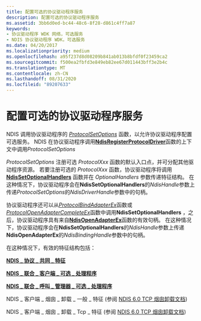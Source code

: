 ```yaml
---
title: 配置可选的协议驱动程序服务
description: 配置可选的协议驱动程序服务
ms.assetid: 3bb6d0ed-bc44-48c6-8f28-d861c4ff7a87
keywords:
- 协议驱动程序 WDK 网络，可选服务
- NDIS 协议驱动程序 WDK，可选服务
ms.date: 04/20/2017
ms.localizationpriority: medium
ms.openlocfilehash: a95f237d8d08209b841ab013b8bfdf0f23459ca2
ms.sourcegitcommit: f500ea2fbfd3e849eb82ee67d011443bff3e2b4c
ms.translationtype: MT
ms.contentlocale: zh-CN
ms.lasthandoff: 08/31/2020
ms.locfileid: "89207633"
---
```

# <a name="configuring-optional-protocol-driver-services"></a>配置可选的协议驱动程序服务





NDIS 调用协议驱动程序的 [*ProtocolSetOptions*](/windows-hardware/drivers/ddi/ndis/nc-ndis-set_options) 函数，以允许协议驱动程序配置可选服务。 NDIS 在协议驱动程序调用[**NdisRegisterProtocolDriver**](/windows-hardware/drivers/ddi/ndis/nf-ndis-ndisregisterprotocoldriver)函数的上下文中调用*ProtocolSetOptions*

*ProtocolSetOptions* 注册可选 *ProtocolXxx* 函数的默认入口点，并可分配其他驱动程序资源。 若要注册可选的 *ProtocolXxx* 函数，协议驱动程序将调用 [**NdisSetOptionalHandlers**](/windows-hardware/drivers/ddi/ndis/nf-ndis-ndissetoptionalhandlers) 函数并在 *OptionalHandlers* 参数传递特征结构。 在这种情况下，协议驱动程序会在**NdisSetOptionalHandlers**的*NdisHandle*参数上传递*ProtocolSetOptions*的*NdisDriverHandle*参数中的句柄。

协议驱动程序还可以从[*ProtocolBindAdapterEx*](/windows-hardware/drivers/ddi/ndis/nc-ndis-protocol_bind_adapter_ex)函数或[*ProtocolOpenAdapterCompleteEx*](/windows-hardware/drivers/ddi/ndis/nc-ndis-protocol_open_adapter_complete_ex)函数中调用**NdisSetOptionalHandlers** ，之后，协议驱动程序具有来自[**NdisOpenAdapterEx**](/windows-hardware/drivers/ddi/ndis/nf-ndis-ndisopenadapterex)函数的有效句柄。 在这种情况下，协议驱动程序会在**NdisSetOptionalHandlers**的*NdisHandle*参数上传递**NdisOpenAdapterEx**的*NdisBindingHandle*参数中的句柄。

在这种情况下，有效的特征结构包括：

[**NDIS \_ 协议 \_ 共同 \_ 特征**](/windows-hardware/drivers/ddi/ndis/ns-ndis-_ndis_protocol_co_characteristics)

[**NDIS \_ 联合 \_ 客户端 \_ 可选 \_ 处理程序**](/windows-hardware/drivers/ddi/ndis/ns-ndis-_ndis_co_client_optional_handlers)

[**NDIS \_ 联合 \_ 呼叫 \_ 管理器 \_ 可选 \_ 处理程序**](/windows-hardware/drivers/ddi/ndis/ns-ndis-_ndis_co_call_manager_optional_handlers)

NDIS \_ 客户端 \_ 烟囱 \_ 卸载 \_ 一般 \_ 特征 (参阅 [NDIS 6.0 TCP 烟囱卸载文档](full-tcp-offload.md)) 

NDIS \_ 客户端 \_ 烟囱 \_ 卸载 \_ Tcp \_ 特征 (参阅 [NDIS 6.0 TCP 烟囱卸载文档](full-tcp-offload.md)) 

 

